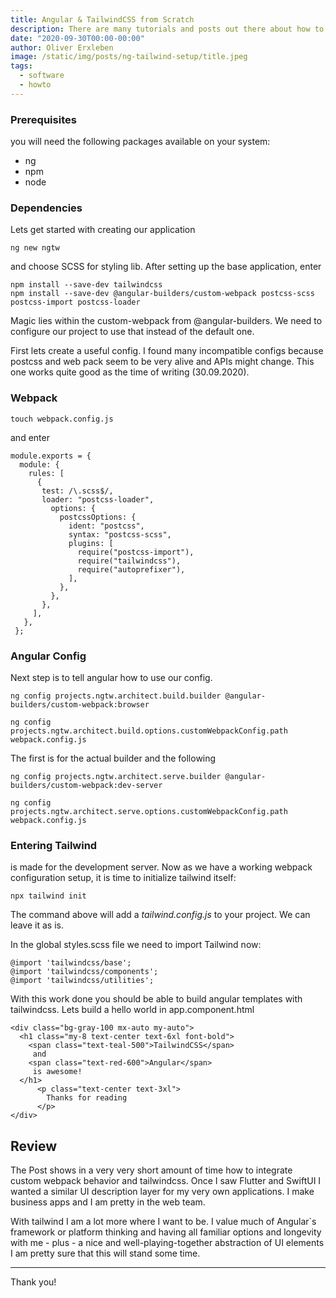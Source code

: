 ```yaml
---
title: Angular & TailwindCSS from Scratch
description: There are many tutorials and posts out there about how to setup tailwindcss in an Angular application. Some work, some might not. Here is my log of how to setup, without much tinkering in configs and source code.
date: "2020-09-30T00:00-00:00"
author: Oliver Erxleben
image: /static/img/posts/ng-tailwind-setup/title.jpeg
tags:
  - software
  - howto
---
```


### Prerequisites

you will need the following packages available on your system:

* ng
* npm
* node

### Dependencies

Lets get started with creating our application


    ng new ngtw 


and choose SCSS for styling lib. After setting up the base application, enter

    npm install --save-dev tailwindcss
    npm install --save-dev @angular-builders/custom-webpack postcss-scss postcss-import postcss-loader 

Magic lies within the custom-webpack from @angular-builders. We need to configure our project to use that instead of the default one. 

First lets create a useful config. I found many incompatible configs because postcss and web pack seem to be very alive and APIs might change. This one works quite good as the time of writing (30.09.2020).

### Webpack

    touch webpack.config.js 


and enter

    module.exports = {
      module: {
        rules: [
          {
           test: /\.scss$/,
           loader: "postcss-loader",
             options: {
               postcssOptions: {
                 ident: "postcss",
                 syntax: "postcss-scss",
                 plugins: [
                   require("postcss-import"),
                   require("tailwindcss"),
                   require("autoprefixer"),
                 ],
               },
             },
           },
         ],
       },
     };

### Angular Config

Next step is to tell angular how to use our config. 

    ng config projects.ngtw.architect.build.builder @angular-builders/custom-webpack:browser

    ng config projects.ngtw.architect.build.options.customWebpackConfig.path webpack.config.js


The first is for the actual builder and the following

    ng config projects.ngtw.architect.serve.builder @angular-builders/custom-webpack:dev-server 

    ng config projects.ngtw.architect.serve.options.customWebpackConfig.path webpack.config.js

### Entering Tailwind


is made for the development server. Now as we have a working webpack configuration setup, it is time to initialize tailwind itself:

    npx tailwind init

The command above will add a *tailwind.config.js* to your project. We can leave it as is. 

In the global styles.scss file we need to import Tailwind now:

    @import 'tailwindcss/base';
    @import 'tailwindcss/components';
    @import 'tailwindcss/utilities';


With this work done you should be able to build angular templates with tailwindcss. Lets build a hello world in app.component.html

    <div class="bg-gray-100 mx-auto my-auto">
      <h1 class="my-8 text-center text-6xl font-bold">
        <span class="text-teal-500">TailwindCSS</span>
         and
        <span class="text-red-600">Angular</span>
         is awesome!
      </h1>
          <p class="text-center text-3xl">
            Thanks for reading
          </p>
    </div>


## Review

The Post shows in a very very short amount of time how to integrate custom webpack behavior and tailwindcss. Once I saw Flutter and SwiftUI I wanted a similar UI description layer for my very own applications. I make business apps and I am pretty in the web team.

With tailwind I am a lot more where I want to be. I value much of Angular`s framework or platform thinking and having all familiar options and longevity with me - plus - a nice and well-playing-together abstraction of UI elements I am pretty sure that this will stand some time. 

-----

Thank you! 

